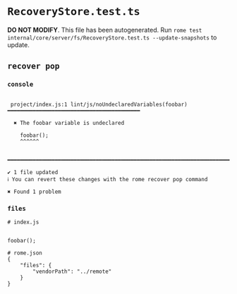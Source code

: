 # `RecoveryStore.test.ts`

**DO NOT MODIFY**. This file has been autogenerated. Run `rome test internal/core/server/fs/RecoveryStore.test.ts --update-snapshots` to update.

## `recover pop`

### `console`

```

 project/index.js:1 lint/js/noUndeclaredVariables(foobar) ━━━━━━━━━━━━━━━━━━━━━━━━━━━━━━━━━━━━━━━━━━

  ✖ The foobar variable is undeclared

    foobar();
    ^^^^^^


━━━━━━━━━━━━━━━━━━━━━━━━━━━━━━━━━━━━━━━━━━━━━━━━━━━━━━━━━━━━━━━━━━━━━━━━━━━━━━━━━━━━━━━━━━━━━━━━━━━━

✔ 1 file updated
ℹ You can revert these changes with the rome recover pop command

✖ Found 1 problem

```

### `files`

```
# index.js


foobar();

# rome.json
{
	"files": {
		"vendorPath": "../remote"
	}
}


```
